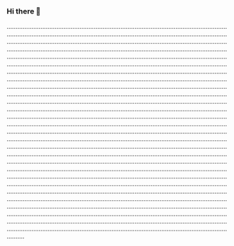 ### Hi there 👋

..........................................................................................................................................................................................................................................................................................................................................................................................................................................................................................................................................................................................................................................................................................................................................................................................................................................................................................................................................................................................................................................................................................................................................................................................................................................................................................................................................................................................................................................................................................................................................................................................................................................................................................................................................................................................................................................................................................................................................................................................................................................................................................................................................................................................................................................................................................................................................................................................................................................................................................................................................................................................................................................................................................................................................................................................................................................................................................................................................................................................................................................................................................................................................................................................................................................................................................................................................................................................................................................................................................................................................................................................................................